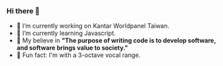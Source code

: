 ### Hi there 👋

- 🔭 I’m currently working on Kantar Worldpanel Taiwan.
- 🌱 I’m currently learning Javascript.
- 💬 My believe in **"The purpose of writing code is to develop software, and software brings value to society."**
- 🎵 Fun fact: I'm with a 3-octave vocal range.

<!--
**jiasyuanchu/jiasyuanchu** is a ✨ _special_ ✨ repository because its `README.md` (this file) appears on your GitHub profile.


**- 🔭 I’m currently working on Kantar Worldpanel Taiwan.**
- 🌱 I’m currently learning Javascript.
- 💬 My believe in "The purpose of writing code is to develop software, and software brings value to society."
- 📫 How to reach me: jiasyuanchu@gmail.com
- 🎵 Fun fact: I'm with a 3-octave vocal range.
